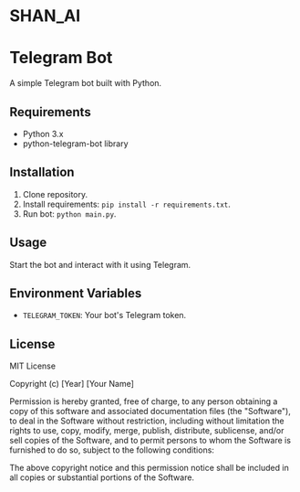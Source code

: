 # SHAN_AI

# Telegram Bot
A simple Telegram bot built with Python.

## Requirements
- Python 3.x
- python-telegram-bot library

## Installation
1. Clone repository.
2. Install requirements: `pip install -r requirements.txt`.
3. Run bot: `python main.py`.

## Usage
Start the bot and interact with it using Telegram.

## Environment Variables
- `TELEGRAM_TOKEN`: Your bot's Telegram token.

## License
MIT License

Copyright (c) [Year] [Your Name]

Permission is hereby granted, free of charge, to any person obtaining a copy
of this software and associated documentation files (the "Software"), to deal
in the Software without restriction, including without limitation the rights
to use, copy, modify, merge, publish, distribute, sublicense, and/or sell
copies of the Software, and to permit persons to whom the Software is
furnished to do so, subject to the following conditions:

The above copyright notice and this permission notice shall be included in all
copies or substantial portions of the Software.
